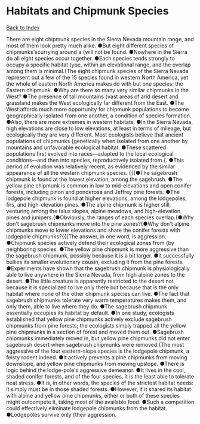 # Habitats and Chipmunk Species
[Back to Index](https://github.com/windows10010/tpoExtractor/blob/master/README.md)

There are eight chipmunk species in the Sierra Nevada mountain range, and most of them look pretty much alike. ●But eight different species of chipmunks'scurrying around a {will not be found. ●Nowhere in the Sierra do all eight species occur together. ●Each species tends strongly to occupy a specific habitat type, within an elevational range, and the overlap among them is minimal.{The eight chipmunk species of the Sierra Nevada represent but a few of the 15 species found in western North America, yet the whole of eastern North America makes do with but one species: the Eastern chipmunk. ●Why are there so many very similar chipmunks in the West? ●The presence of tall mountains {vast areas of arid desert and grassland makes the West ecologically far different from the East. ●The West affords much more opportunity for chipmunk populations to become geographically isolated from one another, a condition of species formation. ●Also, there are more extremes in western habitats. ●In the Sierra Nevada, high elevations are close to low elevations, at least in terms of mileage, but ecologically they are very different. Most ecologists believe that ancient populations of chipmunks {genetically when isolated from one another by mountains and unfavorable ecological habitat. ●These scattered populations first evolved into races—adapted to the local ecological conditions—and then into species, reproductively isolated from {. ●This period of evolution was relatively recent, as evidenced by the similar appearance of all the western chipmunk species. {{{●The sagebrush chipmunk is found at the lowest elevation, among the sagebrush. ●The yellow pine chipmunk is common in low to mid-elevations and open conifer forests, including pinon and ponderosa and Jeffrey pine forests. ●The lodgepole chipmunk is found at higher elevations, among the lodgepoles, firs, and high-elevation pines. ●The alpine chipmunk is higher still, venturing among the talus slopes, alpine meadows, and high-elevation pines and junipers.{●Obviously, the ranges of each species overlap.{●Why don't sagebrush chipmunks move into the pine zones?{●Why don't alpine chipmunks move to lower elevations and share the conifer forests with lodgepole chipmunks?{{{The answer, in one word, is aggression. ●Chipmunk species actively defend their ecological zones from {by neighboring species. ●The yellow pine chipmunk is more aggressive than the sagebrush chipmunk, possibly because it is a bit larger. ●It successfully bullies its smaller evolutionary cousin, excluding it from the pine forests. ●Experiments have shown that the sagebrush chipmunk is physiologically able to live anywhere in the Sierra Nevada, from high alpine zones to the desert. ●The little creature is apparently restricted to the desert not because it is specialized to live only there but because that is the only habitat where none of the other chipmunk species can live. ●The fact that sagebrush chipmunks tolerate very warm temperatures makes them, and only them, able to live where they do. ●The sagebrush chipmunk essentially occupies its habitat by default. ●In one study, ecologists established that yellow pine chipmunks actively exclude sagebrush chipmunks from pine forests; the ecologists simply trapped all the yellow pine chipmunks in a section of forest and moved them out. ●Sagebrush chipmunks immediately moved in, but yellow pine chipmunks did not enter sagebrush desert when sagebrush chipmunks were removed.{The most aggressive of the four eastern-slope species is the lodgepole chipmunk, a feisty rodent indeed. ●It actively prevents alpine chipmunks from moving downslope, and yellow pine chipmunks from moving upslope. ●There is logic behind the lodge-pole's aggressive demeanor. ●It lives in the cool, shaded conifer forests, and of the four species, it is the least able to tolerate heat stress. ●It is, in other words, the species of the strictest habitat needs: it simply must be in those shaded forests. ●However, if it shared its habitat with alpine and yellow pine chipmunks, either or both of these species might outcompete it, taking most of the available food. ●Such a competition could effectively eliminate lodgepole chipmunks from the habitat. ●Lodgepoles survive only {their aggression.